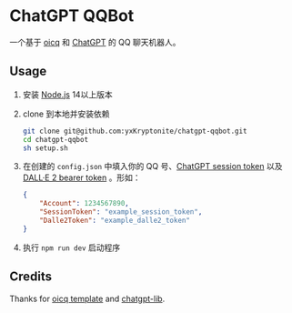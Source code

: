 # ChatGPT QQBot

一个基于 [oicq](https://github.com/takayama-lily/oicq) 和 [ChatGPT](https://github.com/Mix-Anik/chatgpt-lib) 的 QQ 聊天机器人。

## Usage

1. 安装 [Node.js](https://nodejs.org/) 14以上版本  
2. clone 到本地并安装依赖
    ```bash
    git clone git@github.com:yxKryptonite/chatgpt-qqbot.git
    cd chatgpt-qqbot
    sh setup.sh
    ```
3. 在创建的 `config.json` 中填入你的 QQ 号、[ChatGPT session token](https://github.com/mbroton/chatgpt-api#how-to-acquire-session-key) 以及 [DALL·E 2 bearer token](https://github.com/1998code/DALLE-2-App/issues/13) 。形如：

    ```json
    {
        "Account": 1234567890,
        "SessionToken": "example_session_token",
        "Dalle2Token": "example_dalle2_token"
    }
    ```

4. 执行 `npm run dev` 启动程序

## Credits

<!-- > 如果你是初学者，建议通过下面的资料提升自己：  
[JavaScript语言基础](https://developer.mozilla.org/zh-CN/docs/Web/JavaScript) / [现代JavaScript教程](https://zh.javascript.info)  
[Node.js入门教程](http://nodejs.cn/learn)  
[5分钟上手TypeScript](https://www.tslang.cn/docs/handbook/typescript-in-5-minutes.html)  
[优秀npm三方库集合](https://github.com/sindresorhus/awesome-nodejs)  -->

Thanks for [oicq template](https://github.com/takayama-lily/oicq-template) and [chatgpt-lib](https://github.com/Mix-Anik/chatgpt-lib).
